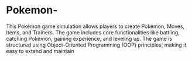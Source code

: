 # Pokemon-
This Pokémon game simulation allows players to create Pokémon, Moves, Items, and Trainers. The game includes core functionalities like battling, catching Pokémon, gaining experience, and leveling up. The game is structured using Object-Oriented Programming (OOP) principles, making it easy to extend and maintain
